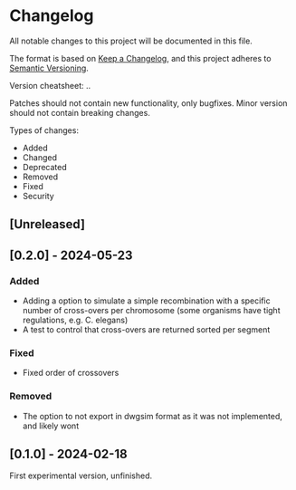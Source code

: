 # Changelog

All notable changes to this project will be documented in this file.

The format is based on [Keep a Changelog](https://keepachangelog.com/en/1.1.0/),
and this project adheres to [Semantic Versioning](https://semver.org/spec/v2.0.0.html).


Version cheatsheet: <MAJOR>.<MINOR>.<PATCH>

Patches should not contain new functionality, only bugfixes.
Minor version should not contain breaking changes.

Types of changes:

* Added
* Changed
* Deprecated
* Removed
* Fixed
* Security

## [Unreleased]

## [0.2.0] - 2024-05-23

### Added

- Adding a option to simulate a simple recombination with a specific number of cross-overs per chromosome (some organisms have tight regulations, e.g. C. elegans)
- A test to control that cross-overs are returned sorted per segment

### Fixed

- Fixed order of crossovers

### Removed

- The option to not export in dwgsim format as it was not implemented, and likely wont

## [0.1.0] - 2024-02-18

First experimental version, unfinished.
